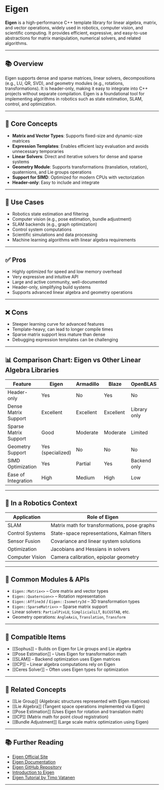 # Eigen

**Eigen** is a high-performance C++ template library for linear algebra, matrix, and vector operations, widely used in robotics, computer vision, and scientific computing. It provides efficient, expressive, and easy-to-use abstractions for matrix manipulation, numerical solvers, and related algorithms.

---

## 📚 Overview

Eigen supports dense and sparse matrices, linear solvers, decompositions (e.g., LU, QR, SVD), and geometry modules (e.g., rotations, transformations). It is header-only, making it easy to integrate into C++ projects without separate compilation. Eigen is a foundational tool for implementing algorithms in robotics such as state estimation, SLAM, control, and optimization.

---

## 🧠 Core Concepts

- **Matrix and Vector Types**: Supports fixed-size and dynamic-size matrices  
- **Expression Templates**: Enables efficient lazy evaluation and avoids unnecessary temporaries  
- **Linear Solvers**: Direct and iterative solvers for dense and sparse systems  
- **Geometry Module**: Supports transformations (translation, rotation), quaternions, and Lie groups operations  
- **Support for SIMD**: Optimized for modern CPUs with vectorization  
- **Header-only**: Easy to include and integrate  

---

## 🧰 Use Cases

- Robotics state estimation and filtering  
- Computer vision (e.g., pose estimation, bundle adjustment)  
- SLAM backends (e.g., graph optimization)  
- Control system computations  
- Scientific simulations and data processing  
- Machine learning algorithms with linear algebra requirements  

---

## ✅ Pros

- Highly optimized for speed and low memory overhead  
- Very expressive and intuitive API  
- Large and active community, well-documented  
- Header-only, simplifying build systems  
- Supports advanced linear algebra and geometry operations  

---

## ❌ Cons

- Steeper learning curve for advanced features  
- Template-heavy, can lead to longer compile times  
- Sparse matrix support less mature than dense  
- Debugging expression templates can be challenging  

---

## 📊 Comparison Chart: Eigen vs Other Linear Algebra Libraries

| Feature            | Eigen          | Armadillo       | Blaze          | OpenBLAS       | LAPACK/BLAS    |
|--------------------|----------------|-----------------|----------------|----------------|----------------|
| Header-only        | Yes            | No              | Yes            | No             | No             |
| Dense Matrix Support| Excellent      | Excellent       | Excellent      | Library only   | Library only   |
| Sparse Matrix Support| Good          | Moderate        | Moderate       | Limited        | Limited        |
| Geometry Support   | Yes (specialized) | No             | No             | No             | No             |
| SIMD Optimization  | Yes            | Partial         | Yes            | Backend only   | Backend only   |
| Ease of Integration| High           | Medium          | High           | Low            | Low            |

---

## 🤖 In a Robotics Context

| Application               | Role of Eigen                              |
|---------------------------|-------------------------------------------|
| SLAM                      | Matrix math for transformations, pose graphs  
| Control Systems           | State-space representations, Kalman filters  
| Sensor Fusion             | Covariance and linear system solutions  
| Optimization              | Jacobians and Hessians in solvers  
| Computer Vision           | Camera calibration, epipolar geometry  

---

## 🔧 Common Modules & APIs

- `Eigen::Matrix<>` – Core matrix and vector types  
- `Eigen::Quaternion<>` – Rotation representation  
- `Eigen::Affine3d` / `Eigen::Isometry3d` – 3D transformation types  
- `Eigen::SparseMatrix<>` – Sparse matrix support  
- Linear solvers: `PartialPivLU`, `SimplicialLLT`, `BiCGSTAB`, etc.  
- Geometry operations: `AngleAxis`, `Translation`, `Transform`  

---

## 🔧 Compatible Items

- [[Sophus]] – Builds on Eigen for Lie groups and Lie algebra  
- [[Pose Estimation]] – Uses Eigen for transformation math  
- [[SLAM]] – Backend optimization uses Eigen matrices  
- [[ICP]] – Linear algebra computations rely on Eigen  
- [[Ceres Solver]] – Often uses Eigen types for optimization  

---

## 🔗 Related Concepts

- [[Lie Group]] (Algebraic structures represented with Eigen matrices)  
- [[Lie Algebra]] (Tangent space operations implemented via Eigen)  
- [[Pose Estimation]] (Uses Eigen for rotation and translation math)  
- [[ICP]] (Matrix math for point cloud registration)  
- [[Bundle Adjustment]] (Large scale matrix optimization using Eigen)  

---

## 📚 Further Reading

- [Eigen Official Site](https://eigen.tuxfamily.org/)  
- [Eigen Documentation](https://eigen.tuxfamily.org/dox/)  
- [Eigen GitHub Repository](https://github.com/eigenteam/eigen-git-mirror)  
- [Introduction to Eigen](https://eigen.tuxfamily.org/dox/GettingStarted.html)  
- [Eigen Tutorial by Timo Vatanen](https://www.ntu.edu.sg/home/ehchua/programming/cpp/gcc_make.html#zz-8)  

---
